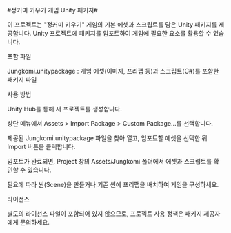 #정커미 키우기 게임 Unity 패키지#

이 프로젝트는 "정커미 키우기" 게임의 기본 에셋과 스크립트를 담은 Unity 패키지를 제공합니다. Unity 프로젝트에 패키지를 임포트하여 게임에 필요한 요소를 활용할 수 있습니다.

포함 파일

Jungkomi.unitypackage : 게임 에셋(이미지, 프리팹 등)과 스크립트(C#)를 포함한 패키지 파일

사용 방법

Unity Hub를 통해 새 프로젝트를 생성합니다.

상단 메뉴에서 Assets > Import Package > Custom Package…를 선택합니다.

제공된 Jungkomi.unitypackage 파일을 찾아 열고, 임포트할 에셋을 선택한 뒤 Import 버튼을 클릭합니다.

임포트가 완료되면, Project 창의 Assets/Jungkomi 폴더에서 에셋과 스크립트를 확인할 수 있습니다.

필요에 따라 씬(Scene)을 만들거나 기존 씬에 프리팹을 배치하여 게임을 구성하세요.

라이선스

별도의 라이선스 파일이 포함되어 있지 않으므로, 프로젝트 사용 정책은 패키지 제공자에게 문의하세요.
